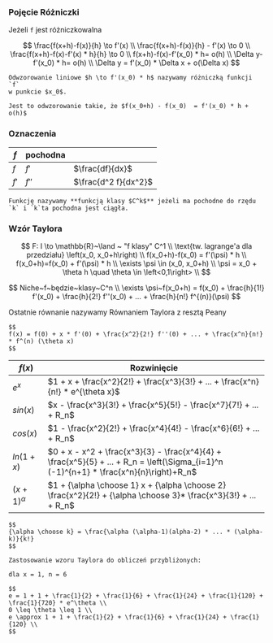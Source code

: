 ### Pojęcie Różniczki
Jeżeli `f` jest różniczkowalna

$$
\frac{f(x+h)-f(x)}{h} \to f'(x) \\
\frac{f(x+h)-f(x)}{h} - f'(x) \to 0 \\
\frac{f(x+h)-f(x)-f'(x) * h}{h} \to 0 \\
f(x+h)-f(x)-f'(x_0) * h= o(h) \\
\Delta y-f'(x_0) * h= o(h) \\
\Delta y = f'(x_0) * \Delta x + o(\Delta x)
$$

```{note}
Odwzorowanie liniowe $h \to f'(x_0) * h$ nazywamy różniczką funkcji `f`
w punkcie $x_0$.

Jest to odwzorowanie takie, że $f(x_0+h) - f(x_0)  = f'(x_0) * h + o(h)$
```

### Oznaczenia

| $f$ | pochodna | |
|---|---|---|
| $f$ | $f'$     | $\frac{df}{dx}$ |
| $f'$ | $f''$ | $\frac{d^2 f}{dx^2}$ |

```{admonition} Definicja
Funkcję nazywamy **funkcją klasy $C^k$** jeżeli ma pochodne do rzędu `k` i `k`ta pochodna jest ciągła.
```

### Wzór Taylora

$$
F: I \to \mathbb{R}~\land ~ "f klasy" C^1 \\
\text{tw. lagrange'a dla przedziału}
\left(x_0, x_0+h\right) \\
f(x_0+h)-f(x_0) = f'(\psi) * h \\
f(x_0+h)=f(x_0) + f'(\psi) * h \\
\exists \psi \in (x_0, x_0+h) \\
\psi = x_0 + \theta h \quad \theta \in \left<0,1\right> \\
$$

$$
Niche~f~będzie~klasy~C^n \\
\exists \psi~f(x_0+h) = f(x_0) + \frac{h}{1!} f'(x_0) + \frac{h}{2!} f''(x_0) + ... + \frac{h}{n!} f^{(n)}(\psi)
$$

Ostatnie równanie nazywamy Równaniem Taylora z resztą Peany


```{admonition} Wzór Macklorena
$$
f(x) = f(0) + x * f'(0) + \frac{x^2}{2!} f''(0) + ... + \frac{x^n}{n!} * f^(n) (\theta x)
$$
```

| $f(x)$ | Rozwinięcie |
|---|---|
| $e^x$ | $1 + x + \frac{x^2}{2!} + \frac{x^3}{3!} + ... + \frac{x^n}{n!} * e^{\theta x}$ |
| $sin(x)$ | $x - \frac{x^3}{3!} + \frac{x^5}{5!} - \frac{x^7}{7!} + ... + R_n$ |
| $cos(x)$ | $1 - \frac{x^2}{2!} + \frac{x^4}{4!} - \frac{x^6}{6!} + ... + R_n$ |
| $ln(1+x)$ | $0 + x - x^2 + \frac{x^3}{3} - \frac{x^4}{4} + \frac{x^5}{5} + ... + R_n = \left(\Sigma_{i=1}^n (-1)^{n+1} * \frac{x^n}{n}\right)+R_n$ |
| $(x+1)^\alpha$ | $1 + {\alpha \choose 1} x + {\alpha \choose 2} \frac{x^2}{2!} + {\alpha \choose 3}* \frac{x^3}{3!} + ... + R_n$ |

```{important}
$$
{\alpha \choose k} = \frac{\alpha (\alpha-1)(alpha-2) * ... * (\alpha-k)}{k!}
$$
```

```{tip}
Zastosowanie wzoru Taylora do obliczeń przybliżonych:

dla x = 1, n = 6

$$
e = 1 + 1 + \frac{1}{2} + \frac{1}{6} + \frac{1}{24} + \frac{1}{120} + \frac{1}{720} * e^\theta \\
0 \leq \theta \leq 1 \\
e \approx 1 + 1 + \frac{1}{2} + \frac{1}{6} + \frac{1}{24} + \frac{1}{120} \\
$$
```
